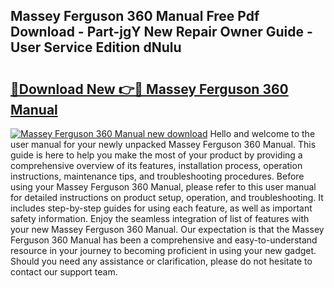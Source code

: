 ## Massey Ferguson 360 Manual Free Pdf Download - Part-jgY New Repair Owner Guide - User Service Edition dNulu

# <h2><a href="http://bc94032.oget.top/?id=Massey+Ferguson+360+Manual">🔗Download New 👉🔴 Massey Ferguson 360 Manual</a></h2>

[![Massey Ferguson 360 Manual new download](https://i.imgur.com/5g1atiW.png)](http://bc94032.oget.top/?id=Massey+Ferguson+360+Manual)
Hello and welcome to the user manual for your newly unpacked Massey Ferguson 360 Manual. This guide is here to help you make the most of your product by providing a comprehensive overview of its features, installation process, operation instructions, maintenance tips, and troubleshooting procedures. Before using your Massey Ferguson 360 Manual, please refer to this user manual for detailed instructions on product setup, operation, and troubleshooting. It includes step-by-step guides for using each feature, as well as important safety information. Enjoy the seamless integration of list of features with your new Massey Ferguson 360 Manual. Our expectation is that the Massey Ferguson 360 Manual has been a comprehensive and easy-to-understand resource in your journey to becoming proficient in using your new gadget. Should you need any assistance or clarification, please do not hesitate to contact our support team.
